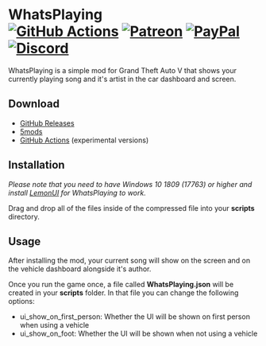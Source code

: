 # WhatsPlaying<br>[![GitHub Actions][actions-img]][actions-url] [![Patreon][patreon-img]][patreon-url] [![PayPal][paypal-img]][paypal-url] [![Discord][discord-img]][discord-url]

WhatsPlaying is a simple mod for Grand Theft Auto V that shows your currently playing song and it's artist in the car dashboard and screen.

## Download

* [GitHub Releases](https://github.com/justalemon/WhatsPlaying/releases)
* [5mods](https://www.gta5-mods.com/scripts/whatsplaying)
* [GitHub Actions](https://github.com/justalemon/WhatsPlaying/actions) (experimental versions)

## Installation

*Please note that you need to have Windows 10 1809 (17763) or higher and install [LemonUI](https://www.gta5-mods.com/tools/lemonui) for WhatsPlaying to work.*

Drag and drop all of the files inside of the compressed file into your **scripts** directory.

## Usage

After installing the mod, your current song will show on the screen and on the vehicle dashboard alongside it's author.

Once you run the game once, a file called **WhatsPlaying.json** will be created in your **scripts** folder. In that file you can change the following options:

* ui_show_on_first_person: Whether the UI will be shown on first person when using a vehicle
* ui_show_on_foot: Whether the UI will be shown when not using a vehicle

[actions-img]: https://img.shields.io/github/actions/workflow/status/justalemon/WhatsPlaying/main.yml?branch=master&label=actions
[actions-url]: https://github.com/justalemon/WhatsPlaying/actions
[patreon-img]: https://img.shields.io/badge/support-patreon-FF424D.svg
[patreon-url]: https://www.patreon.com/lemonchan
[paypal-img]: https://img.shields.io/badge/support-paypal-0079C1.svg
[paypal-url]: https://paypal.me/justalemon
[discord-img]: https://img.shields.io/badge/discord-join-7289DA.svg
[discord-url]: https://discord.gg/Cf6sspj

